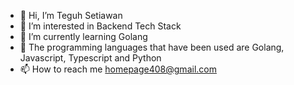 - 👋 Hi, I’m Teguh Setiawan
- 👀 I’m interested in Backend Tech Stack
- 🌱 I’m currently learning Golang
- 🚀 The programming languages that have been used are Golang, Javascript, Typescript and Python
- 📫 How to reach me homepage408@gmail.com

<!---
homepage408/homepage408 is a ✨ special ✨ repository because its `README.md` (this file) appears on your GitHub profile.
You can click the Preview link to take a look at your changes.
--->
